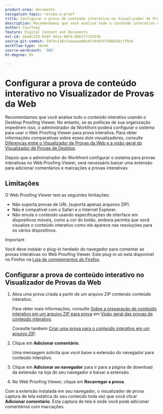 ```yaml
---
product-area: documents
navigation-topic: review-a-proof
title: Configurar a prova de conteúdo interativo no Visualizador de Provas da Web
description: Recomendamos que você analise todo o conteúdo interativo usando o Desktop Proofing Viewer. No entanto, se as políticas de sua organização impedirem isso, o administrador da Workfront poderá configurar o sistema para usar o Web Proofing Viewer para prova interativa. Para obter informações comparativas sobre esses dois visualizadores, consulte Diferenças entre o Visualizador de prova de web e a visão geral do Visualizador de prova de desktop.
author: Courtney
feature: Digital Content and Documents
exl-id: daddc225-62df-4e1a-98fd-8bb7c7c5553b
source-git-commit: 54f4c136cfaaaaaa90a4fc64d3ffd06816cff9cb
workflow-type: tm+mt
source-wordcount: '382'
ht-degree: 0%

---
```


# Configurar a prova de conteúdo interativo no Visualizador de Provas da Web

Recomendamos que você analise todo o conteúdo interativo usando o Desktop Proofing Viewer. No entanto, se as políticas de sua organização impedirem isso, o administrador da Workfront poderá configurar o sistema para usar o Web Proofing Viewer para prova interativa. Para obter informações comparativas sobre esses dois visualizadores, consulte [Diferenças entre o Visualizador de Provas da Web e a visão geral do Visualizador de Provas de Desktop](../../../../review-and-approve-work/proofing/proofing-overview/understand-differences-between-web-viewer.md).

Depois que o administrador do Workfront configurar o sistema para provas interativas no Web Proofing Viewer, será necessário baixar uma extensão para adicionar comentários e marcações a provas interativas:

## Limitações

O Web Proofing Viewer tem as seguintes limitações:

* Não suporta provas de URL (suporta apenas arquivos ZIP).
* Não é compatível com o Safari e o Internet Explorer.
* Não emula o conteúdo usando especificações de interface em dispositivos móveis, como a cor do botão, embora permita que você visualize o conteúdo interativo como ele aparece nas resoluções para os vários dispositivos.

>[!IMPORTANT]
>
>Você deve instalar o plug-in herdado do navegador para comentar as provas interativas no Web Proofing Viewer. Este plug-in só está disponível no Firefox na [Loja de complementos do Firefox](https://addons.mozilla.org/en-US/firefox/addon/proofhq-rich-media-review/).

## Configurar a prova de conteúdo interativo no Visualizador de Provas da Web

1. Abra uma prova criada a partir de um arquivo ZIP contendo conteúdo interativo.

   Para obter mais informações, consulte [Sobre a preparação de conteúdo interativo em um arquivo ZIP para prova](../../../../review-and-approve-work/proofing/proofing-overview/interactive-content-proofs.md#howtoprepareaninteractiveziparchive) em [Visão geral das provas de conteúdo interativo](../../../../review-and-approve-work/proofing/proofing-overview/interactive-content-proofs.md).

   Consulte também [Criar uma prova para o conteúdo interativo em um arquivo ZIP](../../../../review-and-approve-work/proofing/creating-proofs-within-workfront/generate-proof-interactive-content-.md).

1. Clique em **Adicionar comentário**.

   Uma mensagem solicita que você baixe a extensão do navegador para conteúdo interativo.

1. Clique em **Adicionar ao navegador** para ir para a página de download da extensão na loja do seu navegador e baixar a extensão.
1. No Web Proofing Viewer, clique em **Recarregar a prova**.

Com a extensão instalada em seu navegador, o visualizador de prova captura de tela estática do seu conteúdo toda vez que você clicar **Adicionar comentário**. Esta captura de tela é onde você pode adicionar comentários com marcações.

 
